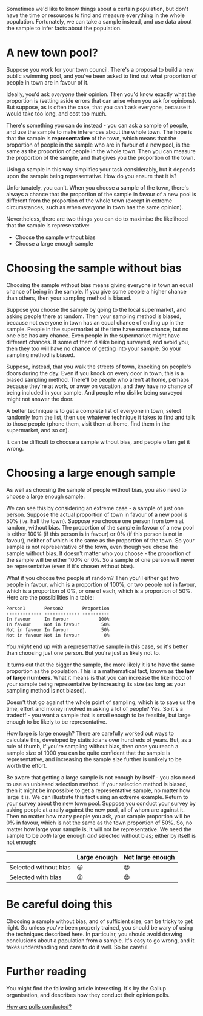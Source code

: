 Sometimes we'd like to know things about a certain population, but don't have the time or resources to find and measure everything in the whole population. Fortunately, we can take a sample instead, and use data about the sample to infer facts about the population.

# A new town pool?

Suppose you work for your town council. There's a proposal to build a new public swimming pool, and you've been asked to find out what proportion of people in town are in favour of it.

Ideally, you'd ask *everyone* their opinion. Then you'd know exactly what the proportion is (setting aside errors that can arise when you ask for opinions). But suppose, as is often the case, that you can't ask everyone, because it would take too long, and cost too much.

There's something you can do instead - you can ask a sample of people, and use the sample to make inferences about the whole town. The hope is that the sample is **representative** of the town, which means that the proportion of people in the sample who are in favour of a new pool, is the same as the proportion of people in the whole town. Then you can measure the proportion of the sample, and that gives you the proportion of the town.

Using a sample in this way simplifies your task considerably, but it depends upon the sample being representative. How do you ensure that it is?

Unfortunately, you can't. When you choose a sample of the town, there's always a chance that the proportion of the sample in favour of a new pool is different from the proportion of the whole town (except in extreme circumstances, such as when *everyone* in town has the same opinion).

Nevertheless, there are two things you can do to maximise the likelihood that the sample is representative:

- Choose the sample without bias
- Choose a large enough sample

# Choosing the sample without bias

Choosing the sample without bias means giving everyone in town an equal chance of being in the sample. If you give some people a higher chance than others, then your sampling method is biased.

Suppose you choose the sample by going to the local supermarket, and asking people there at random. Then your sampling method is biased, because not everyone in town has an equal chance of ending up in the sample. People in the supermarket at the time have some chance, but no one else has any chance. Even people in the supermarket might have different chances. If some of them dislike being surveyed, and avoid you, then they too will have no chance of getting into your sample. So your sampling method is biased.

Suppose, instead, that you walk the streets of town, knocking on people's doors during the day. Even if you knock on every door in town, this is a biased sampling method. There'll be people who aren't at home, perhaps because they're at work, or away on vacation, and they have no chance of being included in your sample. And people who dislike being surveyed might not answer the door.

A better technique is to get a complete list of everyone in town, select randomly from the list, then use whatever technique it takes to find and talk to those people (phone them, visit them at home, find them in the supermarket, and so on).

It can be difficult to choose a sample without bias, and people often get it wrong.

# Choosing a large enough sample

As well as choosing the sample of people without bias, you also need to choose a large enough sample.

We can see this by considering an extreme case - a sample of just one person. Suppose the actual proportion of town in favour of a new pool is 50% (i.e. half the town). Suppose you choose one person from town at random, without bias. The proportion of the sample in favour of a new pool is either 100% (if this person is in favour) or 0% (if this person is not in favour), neither of which is the same as the proportion of the town. So your sample is not representative of the town, even though you chose the sample without bias. It doesn't matter who you choose - the proportion of the sample will be either 100% or 0%. So a sample of one person will never be representative (even if it's chosen without bias).

What if you choose two people at random? Then you'll either get two people in favour, which is a proportion of 100%, or two people not in favour, which is a proportion of 0%, or one of each, which is a proportion of 50%. Here are the possibilities in a table:

```
Person1       Person2       Proportion
------------- ------------- ----------
In favour     In favour           100%
In favour     Not in favour        50%
Not in favour In favour            50%
Not in favour Not in favour         0%
```

You *might* end up with a representative sample in this case, so it's better than choosing just one person. But you're just as likely not to.

It turns out that the bigger the sample, the more likely it is to have the same proportion as the population. This is a mathematical fact, known as **the law of large numbers**. What it means is that you can increase the likelihood of your sample being representative by increasing its size (as long as your sampling method is not biased).

Doesn't that go against the whole point of sampling, which is to save us the time, effort and money involved in asking a lot of people? Yes. So it's a tradeoff - you want a sample that is small enough to be feasible, but large enough to be likely to be representative. 

How large is large enough? There are carefully worked out ways to calculate this, developed by statisticians over hundreds of years. But, as a rule of thumb, if you're sampling without bias, then once you reach a sample size of 1000 you can be quite confident that the sample is representative, and increasing the sample size further is unlikely to be worth the effort.

Be aware that getting a large sample is not enough by itself - you also need to use an unbiased selection method. If your selection method is biased, then it might be impossible to get a representative sample, no matter how large it is. We can illustrate this fact using an extreme example. Return to your survey about the new town pool. Suppose you conduct your survey by asking people at a rally against the new pool, all of whom are against it. Then no matter how many people you ask, your sample proportion will be 0% in favour, which is not the same as the town proportion of 50%. So, no matter how large your sample is, it will not be representative. We need the sample to be *both* large enough *and* selected without bias; either by itself is not enough:

|                     |Large enough|Not large enough|
|---------------------|------------|----------------|
|Selected without bias|&#128512;   |&#128545;       |
|Selected with bias   |&#128545;   |&#128545;       |

# Be careful doing this

Choosing a sample without bias, and of sufficient size, can be tricky to get right. So unless you've been properly trained, you should be wary of using the techniques described here. In particular, you should avoid drawing conclusions about a population from a sample. It's easy to go wrong, and it takes understanding and care to do it well. So be careful.

# Further reading

You might find the following article interesting. It's by the Gallup organisation, and describes how they conduct their opinion polls.

[How are polls conducted?](https://media.gallup.com/PDF/FAQ/HowArePolls.pdf)